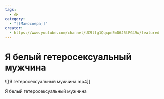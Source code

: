 ```yaml
---
tags:
  - 📥
category:
  - "[[Маносфера]]"
creator:
  - https://www.youtube.com/channel/UC9tfg1QqxpnEmD6J5tFG49w/featured
---
```


# Я белый гетеросексуальный мужчина

![[Я гетеросексуальный мужчина.mp4]]

Я белый гетеросексуальный мужчина
